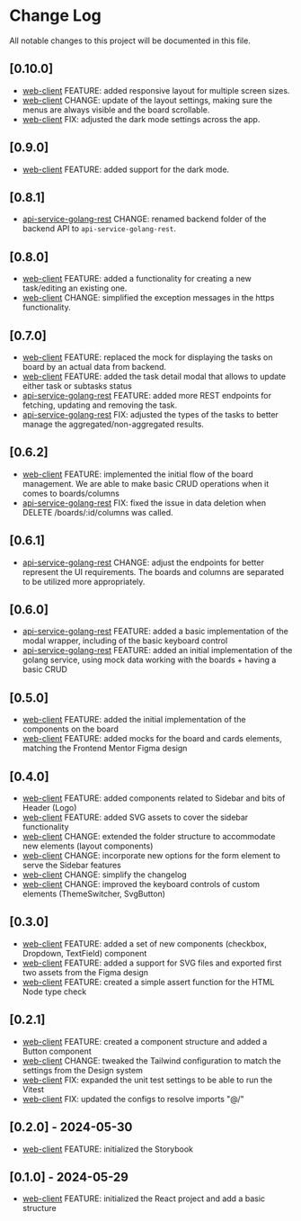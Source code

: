 # Change Log

All notable changes to this project will be documented in this file.

## [0.10.0]

- [web-client](./web-client) FEATURE: added responsive layout for multiple screen sizes.
- [web-client](./web-client) CHANGE: update of the layout settings, making sure the menus are always visible and the board scrollable.
- [web-client](./web-client) FIX: adjusted the dark mode settings across the app.

## [0.9.0]

- [web-client](./web-client) FEATURE: added support for the dark mode.

## [0.8.1]

- [api-service-golang-rest](./api-service-golang-rest) CHANGE: renamed backend folder of the backend API to `api-service-golang-rest`.

## [0.8.0]

- [web-client](./web-client) FEATURE: added a functionality for creating a new task/editing an existing one.
- [web-client](./web-client) CHANGE: simplified the exception messages in the https functionality.

## [0.7.0]

- [web-client](./web-client) FEATURE: replaced the mock for displaying the tasks on board by an actual data from backend.
- [web-client](./web-client) FEATURE: added the task detail modal that allows to update either task or subtasks status
- [api-service-golang-rest](./api-service-golang-rest) FEATURE: added more REST endpoints for fetching, updating and removing the task.
- [api-service-golang-rest](./api-service-golang-rest) FIX: adjusted the types of the tasks to better manage the aggregated/non-aggregated results.

## [0.6.2]

- [web-client](./web-client) FEATURE: implemented the initial flow of the board management. We are able to make basic CRUD operations when it comes to boards/columns
- [api-service-golang-rest](./api-service-golang-rest) FIX: fixed the issue in data deletion when DELETE /boards/:id/columns was called.

## [0.6.1]

- [api-service-golang-rest](./api-service-golang-rest) CHANGE: adjust the endpoints for better represent the UI requirements. The boards and columns are separated to be utilized more appropriately.

## [0.6.0]

- [api-service-golang-rest](./web-client) FEATURE: added a basic implementation of the modal wrapper, including of the basic keyboard control 
- [api-service-golang-rest](./api-service-golang-rest) FEATURE: added an initial implementation of the golang service, using mock data working with the boards + having a basic CRUD

## [0.5.0]

- [web-client](./web-client) FEATURE: added the initial implementation of the components on the board
- [web-client](./web-client) FEATURE: added mocks for the board and cards elements, matching the Frontend Mentor Figma design

## [0.4.0]

- [web-client](./web-client) FEATURE: added components related to Sidebar and bits of Header (Logo)
- [web-client](./web-client) FEATURE: added SVG assets to cover the sidebar functionality
- [web-client](./web-client) CHANGE: extended the folder structure to accommodate new elements (layout components) 
- [web-client](./web-client) CHANGE: incorporate new options for the form element to serve the Sidebar features
- [web-client](./web-client) CHANGE: simplify the changelog
- [web-client](./web-client) CHANGE: improved the keyboard controls of custom elements (ThemeSwitcher, SvgButton)

## [0.3.0]

- [web-client](./web-client) FEATURE: added a set of new components (checkbox, Dropdown, TextField) component
- [web-client](./web-client) FEATURE: added a support for SVG files and exported first two assets from the Figma design
- [web-client](./web-client) FEATURE: created a simple assert function for the HTML Node type check

## [0.2.1]

- [web-client](./web-client) FEATURE: created a component structure and added a Button component
- [web-client](./web-client) CHANGE: tweaked the Tailwind configuration to match the settings from the Design system
- [web-client](./web-client) FIX: expanded the unit test settings to be able to run the Vitest
- [web-client](./web-client) FIX: updated the configs to resolve imports "@/"

## [0.2.0] - 2024-05-30

- [web-client](./web-client) FEATURE: initialized the Storybook

## [0.1.0] - 2024-05-29

- [web-client](./web-client) FEATURE: initialized the React project and add a basic structure
